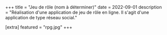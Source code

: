 +++
title = "Jeu de rôle (nom à déterminer)"
date = 2022-09-01
description = "Réalisation d'une application de jeu de rôle en ligne. Il s'agit d'une application de type réseau social."

[extra]
featured = "rpg.jpg"
+++
